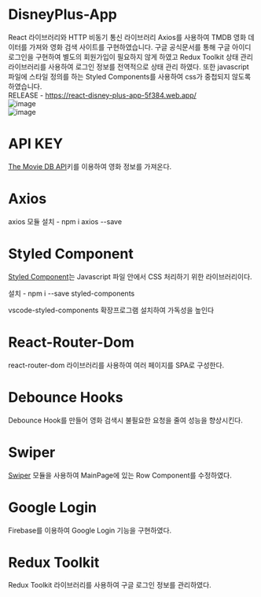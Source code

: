 # DisneyPlus-App

React 라이브러리와 HTTP 비동기 통신 라이브러리 Axios를 사용하여 TMDB 영화 데이터를 가져와 영화 검색 사이트를 구현하였습니다. 구글 공식문서를 통해 구글 아이디 로그인을 구현하여 별도의 회원가입이 필요하지 않게 하였고 Redux Toolkit 상태 관리 라이브러리를 사용하여 로그인 정보를 전역적으로 상태 관리 하였다. 또한 javascript 파일에 스타일 정의를 하는 Styled Components를 사용하여 css가 중첩되지 않도록 하였습니다.
<br>
RELEASE - https://react-disney-plus-app-5f384.web.app/ 
<br>
![image](https://github.com/hyeokii/DisneyPlus/assets/92020565/62c7235c-f5e4-4f14-af55-4af077c912ad)
<br>
![image](https://github.com/hyeokii/DisneyPlus/assets/92020565/d13e3ccb-e3ff-4bb9-9396-d1dfe48751ec)



# API KEY

[The Movie DB API](https://www.themoviedb.org)키를 이용하여 영화 정보를 가져온다.

# Axios

axios 모듈 설치 - npm i axios --save

# Styled Component

[Styled Component](https://styled-components.com/docs/basics)는 Javascript 파일 안에서 CSS 처리하기 위한 라이브러리이다.

설치 - npm i --save styled-components

vscode-styled-components 확장프로그램 설치하여 가독성을 높인다

# React-Router-Dom

react-router-dom 라이브러리를 사용하여 여러 페이지를 SPA로 구성한다.

# Debounce Hooks

Debounce Hook를 만들어 영화 검색시 불필요한 요청을 줄여 성능을 향상시킨다.

# Swiper

[Swiper](https://swiperjs.com/react) 모듈을 사용하여 MainPage에 있는 Row Component를 수정하였다.

# Google Login

Firebase를 이용하여 Google Login 기능을 구현하였다.

# Redux Toolkit

Redux Toolkit 라이브러리를 사용하여 구글 로그인 정보를 관리하였다.

